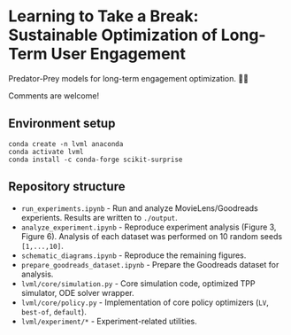 # Learning to Take a Break: Sustainable Optimization of Long-Term User Engagement 

Predator-Prey models for long-term engagement optimization. 🦊🐇

Comments are welcome!

## Environment setup
```
conda create -n lvml anaconda
conda activate lvml
conda install -c conda-forge scikit-surprise
```

## Repository structure
* `run_experiments.ipynb` - Run and analyze MovieLens/Goodreads experients. Results are written to `./output`.
* `analyze_experiment.ipynb` - Reproduce experiment analysis (Figure 3, Figure 6). Analysis of each dataset was performed on 10 random seeds `[1,...,10]`.
* `schematic_diagrams.ipynb` - Reproduce the remaining figures.
* `prepare_goodreads_dataset.ipynb` - Prepare the Goodreads dataset for analysis.
* `lvml/core/simulation.py` - Core simulation code, optimized TPP simulator, ODE solver wrapper.
* `lvml/core/policy.py` - Implementation of core policy optimizers (`LV`, `best-of`, `default`).
* `lvml/experiment/*` - Experiment-related utilities. 
